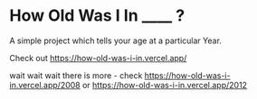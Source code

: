 # How Old Was I In ____ ?

A simple project which tells your age at a particular Year.

Check out https://how-old-was-i-in.vercel.app/

wait wait wait there is more - check https://how-old-was-i-in.vercel.app/2008 or https://how-old-was-i-in.vercel.app/2012
